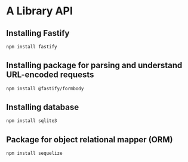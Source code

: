 # A Library API

## Installing Fastify

```sh
npm install fastify
```

## Installing package for parsing and understand URL-encoded requests

```sh
npm install @fastify/formbody
```

## Installing database

```sh
npm install sqlite3
```

## Package for object relational mapper (ORM) 

```sh
npm install sequelize
```
